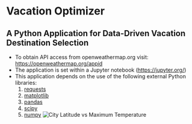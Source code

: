 # Vacation Optimizer
## A Python Application for Data-Driven Vacation Destination Selection
* To obtain API access from openweathermap.org visit: https://openweathermap.org/appid
* The application is set within a Jupyter notebook (https://jupyter.org/)
* This application depends on the use of the following external Python libraries:
  1. [requests](https://docs.python-requests.org/en/latest/) 
  2. [matplotlib](https://matplotlib.org/) 
  3. [pandas](https://pandas.pydata.org/)
  4. [scipy](https://www.scipy.org/) 
  5. [numpy](https://numpy.org/)
![City Latitude vs  Maximum Temperature](https://user-images.githubusercontent.com/79673051/135016496-6cdd4986-f968-4a8d-a835-61d240ddeb2a.png)
